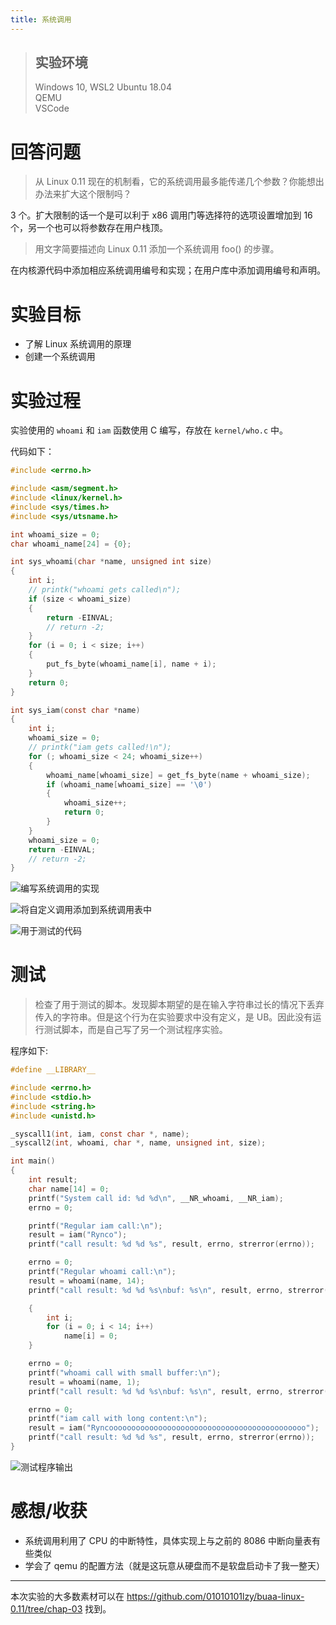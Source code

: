 ```yaml
---
title: 系统调用
---
```


> ## 实验环境
>
> Windows 10, WSL2 Ubuntu 18.04  
> QEMU  
> VSCode

# 回答问题

> 从 Linux 0.11 现在的机制看，它的系统调用最多能传递几个参数？你能想出办法来扩大这个限制吗？

3 个。扩大限制的话一个是可以利于 x86 调用门等选择符的选项设置增加到 16 个，另一个也可以将参数存在用户栈顶。

> 用文字简要描述向 Linux 0.11 添加一个系统调用 foo() 的步骤。

在内核源代码中添加相应系统调用编号和实现；在用户库中添加调用编号和声明。

# 实验目标

- 了解 Linux 系统调用的原理
- 创建一个系统调用

# 实验过程

实验使用的 `whoami` 和 `iam` 函数使用 C 编写，存放在 `kernel/who.c` 中。

代码如下：

```c
#include <errno.h>

#include <asm/segment.h>
#include <linux/kernel.h>
#include <sys/times.h>
#include <sys/utsname.h>

int whoami_size = 0;
char whoami_name[24] = {0};

int sys_whoami(char *name, unsigned int size)
{
    int i;
    // printk("whoami gets called\n");
    if (size < whoami_size)
    {
        return -EINVAL;
        // return -2;
    }
    for (i = 0; i < size; i++)
    {
        put_fs_byte(whoami_name[i], name + i);
    }
    return 0;
}

int sys_iam(const char *name)
{
    int i;
    whoami_size = 0;
    // printk("iam gets called!\n");
    for (; whoami_size < 24; whoami_size++)
    {
        whoami_name[whoami_size] = get_fs_byte(name + whoami_size);
        if (whoami_name[whoami_size] == '\0')
        {
            whoami_size++;
            return 0;
        }
    }
    whoami_size = 0;
    return -EINVAL;
    // return -2;
}
```

![编写系统调用的实现](https://i.loli.net/2019/10/26/F8D6LEAekmsKhB3.png)

![将自定义调用添加到系统调用表中](https://i.loli.net/2019/10/26/1VrSToDinfJWBNa.png)

![用于测试的代码](https://i.loli.net/2019/10/26/z95ymDeClshk7co.png)

# 测试

> 检查了用于测试的脚本。发现脚本期望的是在输入字符串过长的情况下丢弃传入的字符串。但是这个行为在实验要求中没有定义，是 UB。因此没有运行测试脚本，而是自己写了另一个测试程序实验。

程序如下:

```c
#define __LIBRARY__

#include <errno.h>
#include <stdio.h>
#include <string.h>
#include <unistd.h>

_syscall1(int, iam, const char *, name);
_syscall2(int, whoami, char *, name, unsigned int, size);

int main()
{
    int result;
    char name[14] = 0;
    printf("System call id: %d %d\n", __NR_whoami, __NR_iam);
    errno = 0;

    printf("Regular iam call:\n");
    result = iam("Rynco");
    printf("call result: %d %d %s", result, errno, strerror(errno));

    errno = 0;
    printf("Regular whoami call:\n");
    result = whoami(name, 14);
    printf("call result: %d %d %s\nbuf: %s\n", result, errno, strerror(errno), name);

    {
        int i;
        for (i = 0; i < 14; i++)
            name[i] = 0;
    }

    errno = 0;
    printf("whoami call with small buffer:\n");
    result = whoami(name, 1);
    printf("call result: %d %d %s\nbuf: %s\n", result, errno, strerror(errno), name);

    errno = 0;
    printf("iam call with long content:\n");
    result = iam("Ryncoooooooooooooooooooooooooooooooooooooooooooo");
    printf("call result: %d %d %s", result, errno, strerror(errno));
}
```

![测试程序输出](https://i.loli.net/2019/10/26/IYl1bV6tskS3gFB.png)

# 感想/收获

- 系统调用利用了 CPU 的中断特性，具体实现上与之前的 8086 中断向量表有些类似
- 学会了 qemu 的配置方法（就是这玩意从硬盘而不是软盘启动卡了我一整天）

---

本次实验的大多数素材可以在 <https://github.com/01010101lzy/buaa-linux-0.11/tree/chap-03> 找到。
